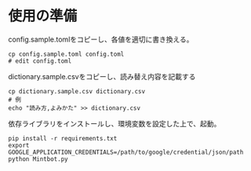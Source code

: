 # 使用の準備
config.sample.tomlをコピーし、各値を適切に書き換える。
```console
cp config.sample.toml config.toml
# edit config.toml
```
dictionary.sample.csvをコピーし、読み替え内容を記載する
```console
cp dictionary.sample.csv dictionary.csv
# 例
echo "読み方,よみかた" >> dictionary.csv
```
依存ライブラリをインストールし、環境変数を設定した上で、起動。
```console
pip install -r requirements.txt
export GOOGLE_APPLICATION_CREDENTIALS=/path/to/google/credential/json/path
python Mintbot.py
```
